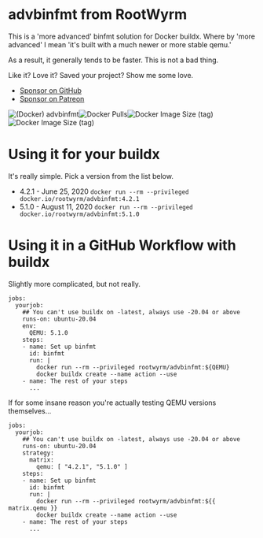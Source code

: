 # advbinfmt from RootWyrm

This is a 'more advanced' binfmt solution for Docker buildx. Where by 'more advanced' I mean 'it's built with a much newer or more stable qemu.' 

As a result, it generally tends to be faster. This is not a bad thing.

Like it? Love it? Saved your project? Show me some love. 
* [Sponsor on GitHub](https://github.com/sponsors/rootwyrm)
* [Sponsor on Patreon](https://www.patreon.com/rootwyrm)

![(Docker) advbinfmt](https://github.com/rootwyrm/rootcore/workflows/(Docker)%20advbinfmt/badge.svg?branch=master)![Docker Pulls](https://img.shields.io/docker/pulls/rootwyrm/advbinfmt)![Docker Image Size (tag)](https://img.shields.io/docker/image-size/rootwyrm/advbinfmt/4.2.1?label=4.2.1&style=flat-square)![Docker Image Size (tag)](https://img.shields.io/docker/image-size/rootwyrm/advbinfmt/5.1.0?label=5.1.0&style=flat-square)

# Using it for your buildx
It's really simple. Pick a version from the list below.

* 4.2.1 - June 25, 2020
  `docker run --rm --privileged docker.io/rootwyrm/advbinfmt:4.2.1`
* 5.1.0 - August 11, 2020 
  `docker run --rm --privileged docker.io/rootwyrm/advbinfmt:5.1.0`

# Using it in a GitHub Workflow with buildx
Slightly more complicated, but not really.

```
jobs:
  yourjob:
    ## You can't use buildx on -latest, always use -20.04 or above
    runs-on: ubuntu-20.04
    env:
	  QEMU: 5.1.0
    steps:
    - name: Set up binfmt
      id: binfmt
      run: |
        docker run --rm --privileged rootwyrm/advbinfmt:${QEMU}
        docker buildx create --name action --use
    - name: The rest of your steps
      ...
```

If for some insane reason you're actually testing QEMU versions themselves...

```
jobs:
  yourjob:
    ## You can't use buildx on -latest, always use -20.04 or above
    runs-on: ubuntu-20.04
    strategy:
      matrix:
        qemu: [ "4.2.1", "5.1.0" ]
    steps:
    - name: Set up binfmt
      id: binfmt
      run: |
        docker run --rm --privileged rootwyrm/advbinfmt:${{ matrix.qemu }}
        docker buildx create --name action --use
    - name: The rest of your steps
      ...
```
